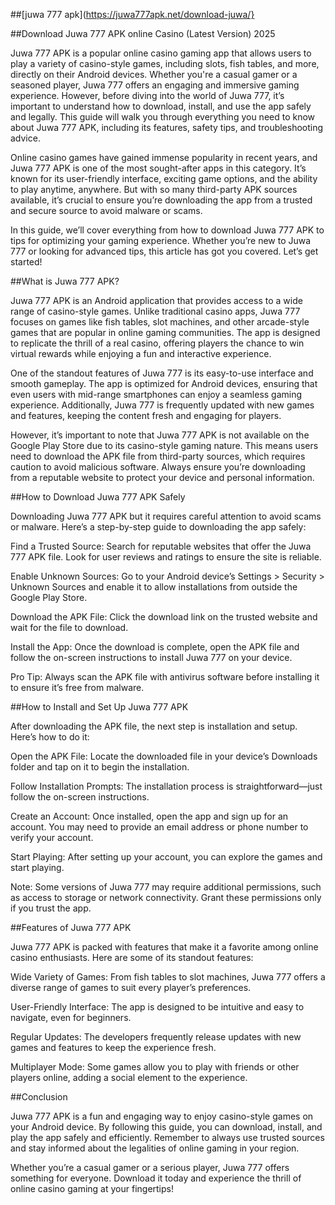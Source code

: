 ##[juwa 777 apk](https://juwa777apk.net/download-juwa/}


##Download Juwa 777 APK online Casino (Latest Version) 2025 

Juwa 777 APK is a popular online casino gaming app that allows users to play a variety of casino-style games, including slots, fish tables, and more, directly on their Android devices. Whether you're a casual gamer or a seasoned player, Juwa 777 offers an engaging and immersive gaming experience. However, before diving into the world of Juwa 777, it’s important to understand how to download, install, and use the app safely and legally. This guide will walk you through everything you need to know about Juwa 777 APK, including its features, safety tips, and troubleshooting advice.

Online casino games have gained immense popularity in recent years, and Juwa 777 APK is one of the most sought-after apps in this category. It’s known for its user-friendly interface, exciting game options, and the ability to play anytime, anywhere. But with so many third-party APK sources available, it’s crucial to ensure you’re downloading the app from a trusted and secure source to avoid malware or scams.

In this guide, we’ll cover everything from how to download Juwa 777 APK to tips for optimizing your gaming experience. Whether you’re new to Juwa 777 or looking for advanced tips, this article has got you covered. Let’s get started!

##What is Juwa 777 APK?

Juwa 777 APK is an Android application that provides access to a wide range of casino-style games. Unlike traditional casino apps, Juwa 777 focuses on games like fish tables, slot machines, and other arcade-style games that are popular in online gaming communities. The app is designed to replicate the thrill of a real casino, offering players the chance to win virtual rewards while enjoying a fun and interactive experience.

One of the standout features of Juwa 777 is its easy-to-use interface and smooth gameplay. The app is optimized for Android devices, ensuring that even users with mid-range smartphones can enjoy a seamless gaming experience. Additionally, Juwa 777 is frequently updated with new games and features, keeping the content fresh and engaging for players.

However, it’s important to note that Juwa 777 APK is not available on the Google Play Store due to its casino-style gaming nature. This means users need to download the APK file from third-party sources, which requires caution to avoid malicious software. Always ensure you’re downloading from a reputable website to protect your device and personal information.

##How to Download Juwa 777 APK Safely

Downloading Juwa 777 APK but it requires careful attention to avoid scams or malware. Here’s a step-by-step guide to downloading the app safely:

Find a Trusted Source: Search for reputable websites that offer the Juwa 777 APK file. Look for user reviews and ratings to ensure the site is reliable.

Enable Unknown Sources: Go to your Android device’s Settings > Security > Unknown Sources and enable it to allow installations from outside the Google Play Store.

Download the APK File: Click the download link on the trusted website and wait for the file to download.

Install the App: Once the download is complete, open the APK file and follow the on-screen instructions to install Juwa 777 on your device.

Pro Tip: Always scan the APK file with antivirus software before installing it to ensure it’s free from malware.

##How to Install and Set Up Juwa 777 APK

After downloading the APK file, the next step is installation and setup. Here’s how to do it:

Open the APK File: Locate the downloaded file in your device’s Downloads folder and tap on it to begin the installation.

Follow Installation Prompts: The installation process is straightforward—just follow the on-screen instructions.

Create an Account: Once installed, open the app and sign up for an account. You may need to provide an email address or phone number to verify your account.

Start Playing: After setting up your account, you can explore the games and start playing.

Note: Some versions of Juwa 777 may require additional permissions, such as access to storage or network connectivity. Grant these permissions only if you trust the app.

##Features of Juwa 777 APK

Juwa 777 APK is packed with features that make it a favorite among online casino enthusiasts. Here are some of its standout features:

Wide Variety of Games: From fish tables to slot machines, Juwa 777 offers a diverse range of games to suit every player’s preferences.

User-Friendly Interface: The app is designed to be intuitive and easy to navigate, even for beginners.

Regular Updates: The developers frequently release updates with new games and features to keep the experience fresh.

Multiplayer Mode: Some games allow you to play with friends or other players online, adding a social element to the experience.


##Conclusion

Juwa 777 APK is a fun and engaging way to enjoy casino-style games on your Android device. By following this guide, you can download, install, and play the app safely and efficiently. Remember to always use trusted sources and stay informed about the legalities of online gaming in your region.

Whether you’re a casual gamer or a serious player, Juwa 777 offers something for everyone. Download it today and experience the thrill of online casino gaming at your fingertips!

